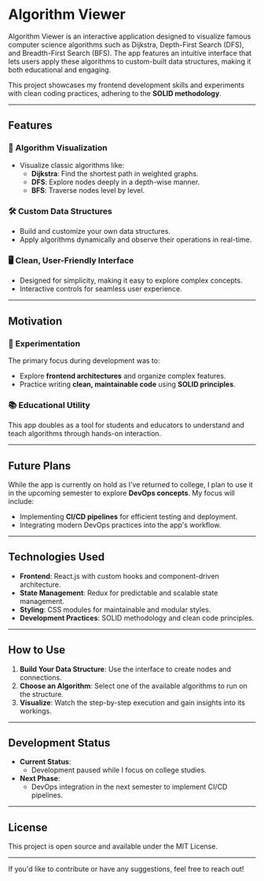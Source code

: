 # Algorithm Viewer  

Algorithm Viewer is an interactive application designed to visualize famous computer science algorithms such as Dijkstra, Depth-First Search (DFS), and Breadth-First Search (BFS). The app features an intuitive interface that lets users apply these algorithms to custom-built data structures, making it both educational and engaging.  

This project showcases my frontend development skills and experiments with clean coding practices, adhering to the **SOLID methodology**.  

---

## Features  

### 🎯 Algorithm Visualization  
- Visualize classic algorithms like:  
  - **Dijkstra**: Find the shortest path in weighted graphs.  
  - **DFS**: Explore nodes deeply in a depth-wise manner.  
  - **BFS**: Traverse nodes level by level.  

### 🛠 Custom Data Structures  
- Build and customize your own data structures.  
- Apply algorithms dynamically and observe their operations in real-time.  

### 🖥 Clean, User-Friendly Interface  
- Designed for simplicity, making it easy to explore complex concepts.  
- Interactive controls for seamless user experience.  

---

## Motivation  

### 🌟 Experimentation  
The primary focus during development was to:  
- Explore **frontend architectures** and organize complex features.  
- Practice writing **clean, maintainable code** using **SOLID principles**.  

### 📚 Educational Utility  
This app doubles as a tool for students and educators to understand and teach algorithms through hands-on interaction.  

---

## Future Plans  

While the app is currently on hold as I’ve returned to college, I plan to use it in the upcoming semester to explore **DevOps concepts**. My focus will include:  
- Implementing **CI/CD pipelines** for efficient testing and deployment.  
- Integrating modern DevOps practices into the app's workflow.  

---

## Technologies Used  

- **Frontend**: React.js with custom hooks and component-driven architecture.  
- **State Management**: Redux for predictable and scalable state management.  
- **Styling**: CSS modules for maintainable and modular styles.  
- **Development Practices**: SOLID methodology and clean code principles.  

---

## How to Use  

1. **Build Your Data Structure**: Use the interface to create nodes and connections.  
2. **Choose an Algorithm**: Select one of the available algorithms to run on the structure.  
3. **Visualize**: Watch the step-by-step execution and gain insights into its workings.  

---

## Development Status  

- **Current Status**:  
  - Development paused while I focus on college studies.  
- **Next Phase**:  
  - DevOps integration in the next semester to implement CI/CD pipelines.  

---

## License  

This project is open source and available under the MIT License.  

---

If you'd like to contribute or have any suggestions, feel free to reach out!
